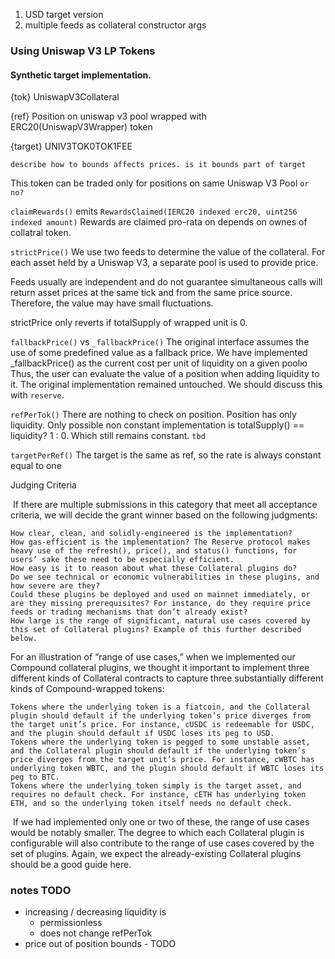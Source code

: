 1. USD target version
1. multiple feeds as collateral constructor args


### Using Uniswap V3 LP Tokens

#### Synthetic target implementation.

{tok} UniswapV3Collateral

{ref} Position on uniswap v3 pool wrapped with ERC20(UniswapV3Wrapper) token

{target} UNIV3TOK0TOK1FEE

`describe how to bounds affects prices. is it bounds part of target`

This token can be traded only for positions on same Uniswap V3 Pool `or no?`

`claimRewards()` emits `RewardsClaimed(IERC20 indexed erc20, uint256 indexed amount)`
Rewards are claimed pro-rata on depends on ownes of collatral token.

`strictPrice()`
We use two feeds to determine the value of the collateral. For each asset held by a Uniswap V3, a separate pool is used to provide price.

Feeds usually are independent and do not guarantee simultaneous calls will return asset prices at the same tick and from the same price source. Therefore, the value may have small fluctuations.

strictPrice only reverts if totalSupply of wrapped unit is 0.

`fallbackPrice()` vs
`_fallbackPrice()`
The original interface assumes the use of some predefined value as a fallback price.
We have implemented \_fallbackPrice() as the current cost per unit of liquidity on a given poolю Thus, the user can evaluate the value of a position when adding liquidity to it. The original implementation remained untouched. We should discuss this with `reserve`.

`refPerTok()`
There are nothing to check on position. Position has only liquidity.
Only possible non constant implementation is totalSupply() == liquidity? 1 : 0. Which still remains constant. `tbd`

`targetPerRef()`
The target is the same as ref, so the rate is always constant equal to one

Judging Criteria

​ If there are multiple submissions in this category that meet all acceptance criteria, we will decide the grant winner based on the following judgments: ​

    How clear, clean, and solidly-engineered is the implementation?
    How gas-efficient is the implementation? The Reserve protocol makes heavy use of the refresh(), price(), and status() functions, for users’ sake these need to be especially efficient.
    How easy is it to reason about what these Collateral plugins do?
    Do we see technical or economic vulnerabilities in these plugins, and how severe are they?
    Could these plugins be deployed and used on mainnet immediately, or are they missing prerequisites? For instance, do they require price feeds or trading mechanisms that don’t already exist?
    How large is the range of significant, natural use cases covered by this set of Collateral plugins? Example of this further described below. ​

For an illustration of “range of use cases,” when we implemented our Compound collateral plugins, we thought it important to implement three different kinds of Collateral contracts to capture three substantially different kinds of Compound-wrapped tokens:

    Tokens where the underlying token is a fiatcoin, and the Collateral plugin should default if the underlying token’s price diverges from the target unit’s price. For instance, cUSDC is redeemable for USDC, and the plugin should default if USDC loses its peg to USD.
    Tokens where the underlying token is pegged to some unstable asset, and the Collateral plugin should default if the underlying token’s price diverges from the target unit’s price. For instance, cWBTC has underlying token WBTC, and the plugin should default if WBTC loses its peg to BTC.
    Tokens where the underlying token simply is the target asset, and requires no default check. For instance, cETH has underlying token ETH, and so the underlying token itself needs no default check.

​ If we had implemented only one or two of these, the range of use cases would be notably smaller. The degree to which each Collateral plugin is configurable will also contribute to the range of use cases covered by the set of plugins. Again, we expect the already-existing Collateral plugins should be a good guide here. ​

### notes TODO
* increasing / decreasing liquidity is
  * permissionless
  * does not change refPerTok
* price out of position bounds - TODO